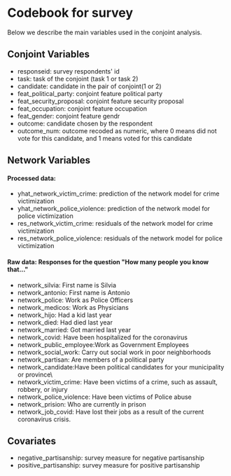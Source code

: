 # Codebook for survey 

Below we describe the main variables used in the conjoint analysis. 

## Conjoint Variables

- responseid: survey respondents' id
- task: task of the conjoint (task 1 or task 2)
- candidate: candidate in the pair of conjoint(1 or 2)
- feat_political_party: conjoint feature political party
- feat_security_proposal: conjoint feature security proposal
- feat_occupation: conjoint feature occupation
- feat_gender: conjoint feature gendr
- outcome: candidate chosen by the respondent
- outcome_num: outcome recoded as numeric, where 0 means did not vote for this candidate, and 1 means                 voted for this candidate

## Network Variables

#### Processed data:

- yhat_network_victim_crime: prediction of the network model for crime victimization
- yhat_network_police_violence: prediction of the network model for police victimization
- res_network_victim_crime: residuals of the network model for crime victimization
- res_network_police_violence: residuals of the network model for police victimization

#### Raw data: Responses for the question "How many people you know that..."

- network_silvia: First name is Silvia 
- network_antonio: First name is Antonio
- network_police: Work as Police Officers
- network_medicos: Work as Physicians
- network_hijo:  Had a kid last year        
- network_died:   Had died last year       
- network_married: Got married last year
- network_covid: Have been hospitalized for the coronavirus
- network_public_employee:Work as Government Employees
- network_social_work: Carry out social work in poor neighborhoods
- network_partisan: Are members of a political party
- network_candidate:Have been political candidates for your municipality or province\
- network_victim_crime:  Have been victims of a crime, such as assault, robbery, or injury
- network_police_violence: Have been victims of Police abuse
- network_prision: Who are currently in prison
- network_job_covid: Have lost their jobs as a result of the current coronavirus crisis.

## Covariates

- negative_partisanship: survey measure for negative partisanship
- positive_partisanship: survey measure for positive partisanship